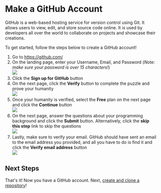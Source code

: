 # Make a GitHub Account
GitHub is a web-based hosting service for version control using Git.  It allows users to view, edit, and store source code online.  It is used by developers all over the world to collaborate on projects and showcase their creations.

To get started, follow the steps below to create a GitHub account!

1. Go to https://github.com/
1. On the landing page, enter your Username, Email, and Password (_Note: make sure your password is over 15 characters!_)  
    ![](https://i.imgur.com/fsN3tnP.png)
1. Click the **Sign up for GitHub** button
1. On the next page, click the **Verify** button to complete the puzzle and prove your humanity  
    ![](https://i.imgur.com/fmrCsAK.png)
1. Once your humanity is verified, select the **Free** plan on the next page and click the **Continue** button  
    ![](https://i.imgur.com/4l6YaXv.png)
1. On the next page, answer the questions about your programming background and click the **Submit** button. Alternatively, click the **skip this step** link to skip the questions  
    ![](https://i.imgur.com/JqukO0h.png)
1. Lastly, make sure to verify your email.  GitHub should have sent an email to the email address you provided, and all you have to do is find it and click the **Verify email address** button  
    ![](https://i.imgur.com/QTqe7gH.png)

## Next Steps
That's it! Now you have a GitHub account. Next, [create and clone a repository](CreateAndCloneARepository.md)!